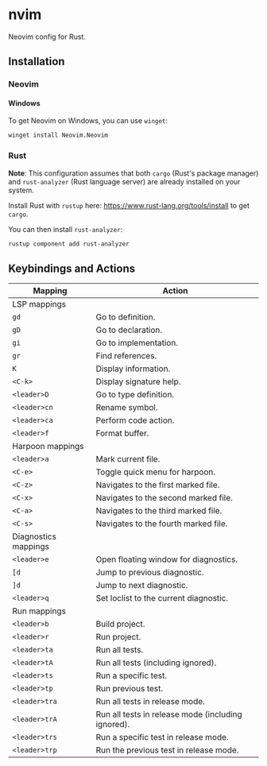# nvim

Neovim config for Rust.

## Installation
### Neovim
#### Windows
To get Neovim on Windows, you can use `winget`:
```sh
winget install Neovim.Neovim
```

### Rust
**Note**: This configuration assumes that both `cargo` (Rust's package manager) and `rust-analyzer` (Rust language server) are already installed on your system.

Install Rust with `rustup` here: https://www.rust-lang.org/tools/install to get `cargo`.

You can then install `rust-analyzer`:
```sh
rustup component add rust-analyzer
```

## Keybindings and Actions

| Mapping                   | Action                                            |
|---------------------------|---------------------------------------------------|
| LSP mappings |
| `gd`                      | Go to definition.|
| `gD`                      | Go to declaration.|
| `gi`                      | Go to implementation.|
| `gr`                      | Find references.|
| `K`                       | Display information.|
| `<C-k>`                   | Display signature help.|
| `<leader>D`               | Go to type definition.|
| `<leader>cn`              | Rename symbol.|
| `<leader>ca`              | Perform code action.|
| `<leader>f`               | Format buffer.|
| Harpoon mappings |
| `<leader>a`               | Mark current file.                           |
| `<C-e>`                   | Toggle quick menu for harpoon.               |
| `<C-z>`                   | Navigates to the first marked file.|
| `<C-x>`                   | Navigates to the second marked file.|
| `<C-a>`                   | Navigates to the third marked file.|
| `<C-s>`                   | Navigates to the fourth marked file.|
| Diagnostics mappings |
| `<leader>e`               | Open floating window for diagnostics.|
| `[d`                      | Jump to previous diagnostic.|
| `]d`                      | Jump to next diagnostic.|
| `<leader>q`               | Set loclist to the current diagnostic.|
| Run mappings |
| `<leader>b`               | Build project.                       |
| `<leader>r`               | Run project.                         |
| `<leader>ta`              | Run all tests.                                   |
| `<leader>tA`              | Run all tests (including ignored).               |
| `<leader>ts`              | Run a specific test.                             |
| `<leader>tp`              | Run previous test.                           |
| `<leader>tra`             | Run all tests in release mode.                   |
| `<leader>trA`             | Run all tests in release mode (including ignored).|
| `<leader>trs`             | Run a specific test in release mode.             |
| `<leader>trp`             | Run the previous test in release mode.           |
